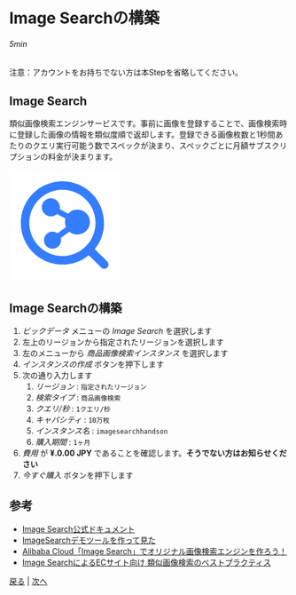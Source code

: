 # Image Searchの構築
###### 5min

注意：アカウントをお持ちでない方は本Stepを省略してください。

## Image Search
類似画像検索エンジンサービスです。事前に画像を登録することで、画像検索時に登録した画像の情報を類似度順で返却します。登録できる画像枚数と1秒間あたりのクエリ実行可能う数でスペックが決まり、スペックごとに月額サブスクリプションの料金が決まります。

![Image Search](img/imagesearch.png)

## Image Searchの構築
1. *ビックデータ* メニューの *Image Search* を選択します
1. 左上のリージョンから指定されたリージョンを選択します
1. 左のメニューから *商品画像検索インスタンス* を選択します
1. *インスタンスの作成* ボタンを押下します
1. 次の通り入力します
    1. *リージョン* : `指定されたリージョン`
    1. *検索タイプ* : `商品画像検索`
    1. *クエリ/秒* : `1クエリ/秒`
    1. *キャパシティ* : `10万枚`
    1. *インスタンス名* : `imagesearchhandson`
    1. *購入期間* : `1ヶ月`
1. *費用* が **¥.0.00 JPY** であることを確認します。**そうでない方はお知らせください**
1. *今すぐ購入* ボタンを押下します

## 参考
- [Image Search公式ドキュメント](https://jp.alibabacloud.com/product/imagesearch)
- [ImageSearchデモツールを作って見た](https://www.sbcloud.co.jp/entry/2019/11/13/184025)
- [Alibaba Cloud「Image Search」でオリジナル画像検索エンジンを作ろう！](https://www.sbcloud.co.jp/entry/2018/08/06/imagesearch_001/)
- [Image SearchによるECサイト向け 類似画像検索のベストプラクティス](https://www.slideshare.net/sbcloud/image-searchec)


[戻る](Step3.md) | [次へ](Step5.md)
